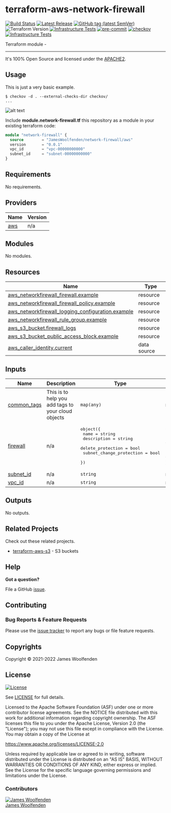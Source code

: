 # terraform-aws-network-firewall

[![Build Status](https://github.com/JamesWoolfenden/terraform-aws-network-firewall/workflows/Verify%20and%20Bump/badge.svg?branch=main)](https://github.com/JamesWoolfenden/terraform-aws-network-firewall)
[![Latest Release](https://img.shields.io/github/release/JamesWoolfenden/terraform-aws-network-firewall.svg)](https://github.com/JamesWoolfenden/terraform-aws-network-firewall/releases/latest)
[![GitHub tag (latest SemVer)](https://img.shields.io/github/tag/JamesWoolfenden/terraform-aws-network-firewall.svg?label=latest)](https://github.com/JamesWoolfenden/terraform-aws-network-firewall/releases/latest)
![Terraform Version](https://img.shields.io/badge/tf-%3E%3D0.14.0-blue.svg)
[![Infrastructure Tests](https://www.bridgecrew.cloud/badges/github/JamesWoolfenden/terraform-aws-network-firewall/cis_aws)](https://www.bridgecrew.cloud/link/badge?vcs=github&fullRepo=JamesWoolfenden%2Fterraform-aws-network-firewall&benchmark=CIS+AWS+V1.2)
[![pre-commit](https://img.shields.io/badge/pre--commit-enabled-brightgreen?logo=pre-commit&logoColor=white)](https://github.com/pre-commit/pre-commit)
[![checkov](https://img.shields.io/badge/checkov-verified-brightgreen)](https://www.checkov.io/)
[![Infrastructure Tests](https://www.bridgecrew.cloud/badges/github/jameswoolfenden/terraform-aws-network-firewall/general)](https://www.bridgecrew.cloud/link/badge?vcs=github&fullRepo=JamesWoolfenden%2Fterraform-aws-network-firewall&benchmark=INFRASTRUCTURE+SECURITY)

Terraform module -

---

It's 100% Open Source and licensed under the [APACHE2](LICENSE).

## Usage

This is just a very basic example.

```cli
$ checkov -d . --external-checks-dir checkov/
...
```

![alt text](./diagram/network-firewall.png)

Include **module.network-firewall.tf** this repository as a module in your existing terraform code:

```terraform
module "network-firewall" {
  source        = "JamesWoolfenden/network-firewall/aws"
  version       = "0.0.1"
  vpc_id        = "vpc-00000000000"
  subnet_id     = "subnet-00000000000"
}
```

<!-- BEGINNING OF PRE-COMMIT-TERRAFORM DOCS HOOK -->

## Requirements

No requirements.

## Providers

| Name                                             | Version |
| ------------------------------------------------ | ------- |
| <a name="provider_aws"></a> [aws](#provider_aws) | n/a     |

## Modules

No modules.

## Resources

| Name                                                                                                                                                                   | Type        |
| ---------------------------------------------------------------------------------------------------------------------------------------------------------------------- | ----------- |
| [aws_networkfirewall_firewall.example](https://registry.terraform.io/providers/hashicorp/aws/latest/docs/resources/networkfirewall_firewall)                           | resource    |
| [aws_networkfirewall_firewall_policy.example](https://registry.terraform.io/providers/hashicorp/aws/latest/docs/resources/networkfirewall_firewall_policy)             | resource    |
| [aws_networkfirewall_logging_configuration.example](https://registry.terraform.io/providers/hashicorp/aws/latest/docs/resources/networkfirewall_logging_configuration) | resource    |
| [aws_networkfirewall_rule_group.example](https://registry.terraform.io/providers/hashicorp/aws/latest/docs/resources/networkfirewall_rule_group)                       | resource    |
| [aws_s3_bucket.firewall_logs](https://registry.terraform.io/providers/hashicorp/aws/latest/docs/resources/s3_bucket)                                                   | resource    |
| [aws_s3_bucket_public_access_block.example](https://registry.terraform.io/providers/hashicorp/aws/latest/docs/resources/s3_bucket_public_access_block)                 | resource    |
| [aws_caller_identity.current](https://registry.terraform.io/providers/hashicorp/aws/latest/docs/data-sources/caller_identity)                                          | data source |

## Inputs

| Name                                                               | Description                                        | Type                                                                                                                                   | Default                                                                                                                                         | Required |
| ------------------------------------------------------------------ | -------------------------------------------------- | -------------------------------------------------------------------------------------------------------------------------------------- | ----------------------------------------------------------------------------------------------------------------------------------------------- | :------: |
| <a name="input_common_tags"></a> [common_tags](#input_common_tags) | This is to help you add tags to your cloud objects | `map(any)`                                                                                                                             | n/a                                                                                                                                             |   yes    |
| <a name="input_firewall"></a> [firewall](#input_firewall)          | n/a                                                | <pre>object({<br> name = string<br> description = string<br> delete_protection = bool<br> subnet_change_protection = bool<br> })</pre> | <pre>{<br> "delete_protection": false,<br> "description": "a firewall",<br> "name": "example",<br> "subnet_change_protection": false<br>}</pre> |    no    |
| <a name="input_subnet_id"></a> [subnet_id](#input_subnet_id)       | n/a                                                | `string`                                                                                                                               | n/a                                                                                                                                             |   yes    |
| <a name="input_vpc_id"></a> [vpc_id](#input_vpc_id)                | n/a                                                | `string`                                                                                                                               | n/a                                                                                                                                             |   yes    |

## Outputs

No outputs.

<!-- END OF PRE-COMMIT-TERRAFORM DOCS HOOK -->

## Related Projects

Check out these related projects.

- [terraform-aws-s3](https://github.com/jameswoolfenden/terraform-aws-s3) - S3 buckets

## Help

**Got a question?**

File a GitHub [issue](https://github.com/JamesWoolfenden/terraform-aws-network-firewall/issues).

## Contributing

### Bug Reports & Feature Requests

Please use the [issue tracker](https://github.com/JamesWoolfenden/terraform-aws-network-firewall/issues) to report any bugs or file feature requests.

## Copyrights

Copyright © 2021-2022 James Woolfenden

## License

[![License](https://img.shields.io/badge/License-Apache%202.0-blue.svg)](https://opensource.org/licenses/Apache-2.0)

See [LICENSE](LICENSE) for full details.

Licensed to the Apache Software Foundation (ASF) under one
or more contributor license agreements. See the NOTICE file
distributed with this work for additional information
regarding copyright ownership. The ASF licenses this file
to you under the Apache License, Version 2.0 (the
"License"); you may not use this file except in compliance
with the License. You may obtain a copy of the License at

<https://www.apache.org/licenses/LICENSE-2.0>

Unless required by applicable law or agreed to in writing,
software distributed under the License is distributed on an
"AS IS" BASIS, WITHOUT WARRANTIES OR CONDITIONS OF ANY
KIND, either express or implied. See the License for the
specific language governing permissions and limitations
under the License.

### Contributors

[![James Woolfenden][jameswoolfenden_avatar]][jameswoolfenden_homepage]<br/>[James Woolfenden][jameswoolfenden_homepage]

[jameswoolfenden_homepage]: https://github.com/jameswoolfenden
[jameswoolfenden_avatar]: https://github.com/jameswoolfenden.png?size=150
[github]: https://github.com/jameswoolfenden
[linkedin]: https://www.linkedin.com/in/jameswoolfenden/
[twitter]: https://twitter.com/JimWoolfenden
[share_twitter]: https://twitter.com/intent/tweet/?text=terraform-aws-network-firewall&url=https://github.com/JamesWoolfenden/terraform-aws-network-firewall
[share_linkedin]: https://www.linkedin.com/shareArticle?mini=true&title=terraform-aws-network-firewall&url=https://github.com/JamesWoolfenden/terraform-aws-network-firewall
[share_reddit]: https://reddit.com/submit/?url=https://github.com/JamesWoolfenden/terraform-aws-network-firewall
[share_facebook]: https://facebook.com/sharer/sharer.php?u=https://github.com/JamesWoolfenden/terraform-aws-network-firewall
[share_email]: mailto:?subject=terraform-aws-network-firewall&body=https://github.com/JamesWoolfenden/terraform-aws-network-firewall
